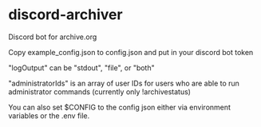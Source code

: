# discord-archiver
Discord bot for archive.org

Copy example_config.json to config.json and put in your discord bot token

"logOutput" can be "stdout", "file", or "both"

"administratorIds" is an array of user IDs for users who are able to run administrator commands (currently only !archivestatus)

You can also set $CONFIG to the config json either via environment variables or the .env file.